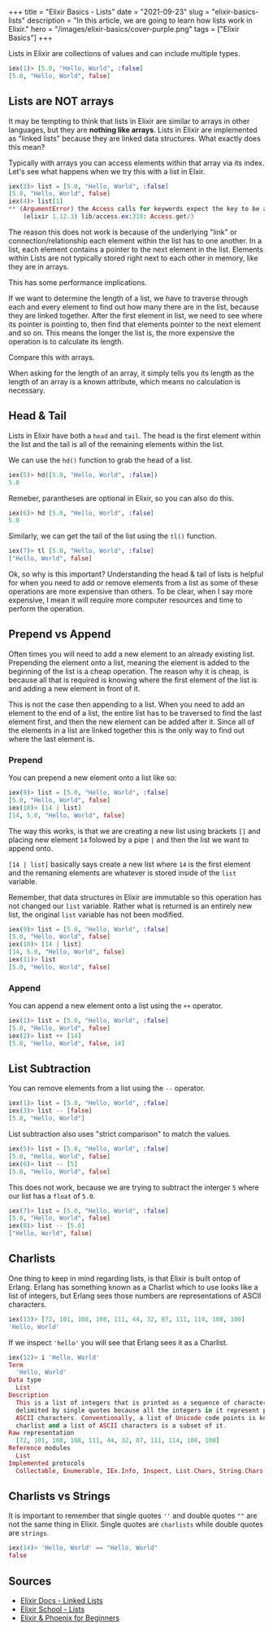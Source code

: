 +++
title = "Elixir Basics - Lists"
date = "2021-09-23"
slug = "elixir-basics-lists"
description = "In this article, we are going to learn how lists work in Elixir."
hero = "/images/elixir-basics/cover-purple.png"
tags = ["Elixir Basics"]
+++

Lists in Elixir are collections of values and can include multiple types.

```elixir
iex(1)> [5.0, "Hello, World", :false]
[5.0, "Hello, World", false]
```

## Lists are NOT arrays

It may be tempting to think that lists in Elixir are similar to arrays in other languages, but they are **nothing like arrays**. Lists in Elixir are implemented as "linked lists" because they are linked data structures. What exactly does this mean?

Typically with arrays you can access elements within that array via its index. Let's see what happens when we try this with a list in Elxir.

```elixir
iex(3)> list = [5.0, "Hello, World", :false]
[5.0, "Hello, World", false]
iex(4)> list[1]
** (ArgumentError) the Access calls for keywords expect the key to be an atom, got: 1
    (elixir 1.12.3) lib/access.ex:310: Access.get/3
```

The reason this does not work is because of the underlying "link" or connection/relationship each element within the list has to one another. In a list, each element contains a pointer to the next element in the list. Elements within Lists are not typically stored right next to each other in memory, like they are in arrays.

This has some performance implications.

If we want to determine the length of a list, we have to traverse through each and every element to find out how many there are in the list, because they are linked together. After the first element in list, we need to see where its pointer is pointing to, then find that elements pointer to the next element and so on. This means the longer the list is, the more expensive the operation is to calculate its length.

Compare this with arrays.

When asking for the length of an array, it simply tells you its length as the length of an array is a known attribute, which means no calculation is necessary.

## Head & Tail

Lists in Elixir have both a `head` and `tail`. The head is the first element within the list and the tail is all of the remaining elements within the list.

We can use the `hd()` function to grab the head of a list.

```elixir
iex(5)> hd([5.0, "Hello, World", :false])
5.0
```

Remeber, parantheses are optional in Elixir, so you can also do this.

```elixir
iex(6)> hd [5.0, "Hello, World", :false]
5.0
```

Similarly, we can get the tail of the list using the `tl()` function.

```elixir
iex(7)> tl [5.0, "Hello, World", :false]
["Hello, World", false]
```

Ok, so why is this important? Understanding the head & tail of lists is helpful for when you need to add or remove elements from a list as some of these operations are more expensive than others. To be clear, when I say more expensive, I mean it will require more computer resources and time to perform the operation.

## Prepend vs Append

Often times you will need to add a new element to an already existing list. Prepending the element onto a list, meaning the element is added to the beginning of the list is a cheap operation. The reason why it is cheap, is because all that is required is knowing where the first element of the list is and adding a new element in front of it.

This is not the case then appending to a list. When you need to add an element to the end of a list, the entire list has to be traversed to find the last element first, and then the new element can be added after it. Since all of the elements in a list are linked together this is the only way to find out where the last element is.

### Prepend

You can prepend a new element onto a list like so:

```elixir
iex(9)> list = [5.0, "Hello, World", :false]
[5.0, "Hello, World", false]
iex(10)> [14 | list]
[14, 5.0, "Hello, World", false]
```

The way this works, is that we are creating a new list using brackets `[]` and placing new element `14` folowed by a pipe `|` and then the list we want to append onto.

`[14 | list]` basically says create a new list where `14` is the first element and the remaning elements are whatever is stored inside of the `list` variable.

Remember, that data structures in Elixir are immutable so this operation has not changed our `list` variable. Rather what is returned is an entirely new list, the original `list` variable has not been modified.

```elixir
iex(9)> list = [5.0, "Hello, World", :false]
[5.0, "Hello, World", false]
iex(10)> [14 | list]
[14, 5.0, "Hello, World", false]
iex(11)> list
[5.0, "Hello, World", false]
```

### Append

You can append a new element onto a list using the `++` operator.

```elixir
iex(1)> list = [5.0, "Hello, World", :false]
[5.0, "Hello, World", false]
iex(2)> list ++ [14]
[5.0, "Hello, World", false, 14]
```

## List Subtraction

You can remove elements from a list using the `--` operator.

```elixir
iex(1)> list = [5.0, "Hello, World", :false]
iex(3)> list -- [false]
[5.0, "Hello, World"]
```

List subtraction also uses "strict comparison" to match the values.

```elixir
iex(5)> list = [5.0, "Hello, World", :false]
[5.0, "Hello, World", false]
iex(6)> list -- [5]
[5.0, "Hello, World", false]
```

This does not work, because we are trying to subtract the interger `5` where our list has a `float` of `5.0`.

```elixir
iex(7)> list = [5.0, "Hello, World", :false]
[5.0, "Hello, World", false]
iex(8)> list -- [5.0]
["Hello, World", false]
```

## Charlists

One thing to keep in mind regarding lists, is that Elixir is built ontop of Erlang. Erlang has something known as a Charlist which to use looks like a list of integers, but Erlang sees those numbers are representations of ASCII characters.

```elixir
iex(13)> [72, 101, 108, 108, 111, 44, 32, 87, 111, 114, 108, 100]
'Hello, World'
```

If we inspect `'hello'` you will see that Erlang sees it as a Charlist.

```elixir
iex(12)> i 'Hello, World'
Term
  'Hello, World'
Data type
  List
Description
  This is a list of integers that is printed as a sequence of characters
  delimited by single quotes because all the integers in it represent printable
  ASCII characters. Conventionally, a list of Unicode code points is known as a
  charlist and a list of ASCII characters is a subset of it.
Raw representation
  [72, 101, 108, 108, 111, 44, 32, 87, 111, 114, 108, 100]
Reference modules
  List
Implemented protocols
  Collectable, Enumerable, IEx.Info, Inspect, List.Chars, String.Chars
```

## Charlists vs Strings

It is important to remember that single quotes `''` and double quotes `""` are not the same thing in Elixir. Single quotes are `charlists` while double quotes are `strings`.

```elixir
iex(14)> 'Hello, World' == "Hello, World"
false
```

## Sources

- [Elixir Docs - Linked Lists](https://elixir-lang.org/getting-started/basic-types.html#linked-lists)
- [Elixir School - Lists](https://elixirschool.com/en/lessons/basics/collections/#lists)
- [Elixir & Phoenix for Beginners](https://www.knowthen.com/elixir-and-phoenix-for-beginners)
